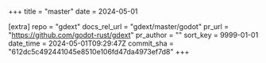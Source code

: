 +++
title = "master"
date = 2024-05-01

[extra]
repo = "gdext"
docs_rel_url = "gdext/master/godot"
pr_url = "https://github.com/godot-rust/gdext"
pr_author = ""
sort_key = 9999-01-01
date_time = 2024-05-01T09:29:47Z
commit_sha = "612dc5c492441045e8510e106fd47da4973ef7d8"
+++



